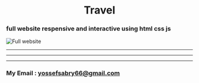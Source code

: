 <h1 align="center"> Travel </h1>

### full website respensive and interactive using html css js

![Full website](./images/view.png)

---

---

---

### My Email : yossefsabry66@gmail.com
